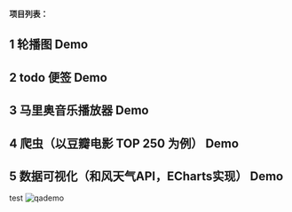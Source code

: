 **项目列表：**
## 1 轮播图 Demo
## 2 todo 便签 Demo
## 3 马里奥音乐播放器 Demo
## 4 爬虫（以豆瓣电影 TOP 250 为例） Demo
## 5 数据可视化（和风天气API，ECharts实现） Demo

test
![](https://github.com/nbhaohao/FePractice/blob/master/qaDemo/qaDemo.gif "qademo")
